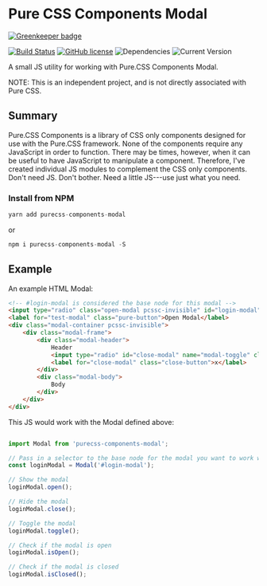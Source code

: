 Pure CSS Components Modal
==================

[![Greenkeeper badge](https://badges.greenkeeper.io/joe-crick/pure-css-components-modal.svg)](https://greenkeeper.io/)

[![Build Status](https://travis-ci.org/joe-crick/pure-css-components-modal.svg?branch=master)](https://travis-ci.org/joe-crick/pure-css-components-modal)
[![GitHub license](https://img.shields.io/github/license/Day8/re-frame.svg)](license.txt) 
![Dependencies](https://img.shields.io/badge/dependencies-up%20to%20date-brightgreen.svg)
![Current Version](https://img.shields.io/badge/version-0.0.1-green.svg)


A small JS utility for working with Pure.CSS Components Modal. 

NOTE: This is an independent project, and is not directly associated with Pure CSS.

## Summary

Pure.CSS Components is a library of CSS only components designed for use with the Pure.CSS framework. None of the components
require any JavaScript in order to function. There may be times, however, when it can be useful to have JavaScript to 
manipulate a component. Therefore, I've created individual JS modules to complement the CSS only components. Don't need
JS. Don't bother. Need a little JS---use just what you need.

### Install from NPM

```js
yarn add purecss-components-modal
```
or
```js
npm i purecss-components-modal -S
```

## Example

An example HTML Modal:

```html
<!-- #login-modal is considered the base node for this modal -->
<input type="radio" class="open-modal pcssc-invisible" id="login-modal" name="modal-toggle"/>
<label for="test-modal" class="pure-button">Open Modal</label>
<div class="modal-container pcssc-invisible">
    <div class="modal-frame">
        <div class="modal-header">
            Header
            <input type="radio" id="close-modal" name="modal-toggle" class="close-modal pcssc-invisible"/>
            <label for="close-modal" class="close-button">x</label>
        </div>
        <div class="modal-body">
            Body
        </div>
    </div>
</div>
```
This JS would work with the Modal defined above: 

```js

import Modal from 'purecss-components-modal';

// Pass in a selector to the base node for the modal you want to work with
const loginModal = Modal('#login-modal');

// Show the modal
loginModal.open();

// Hide the modal
loginModal.close();

// Toggle the modal
loginModal.toggle();

// Check if the modal is open
loginModal.isOpen();

// Check if the modal is closed
loginModal.isClosed();

```

